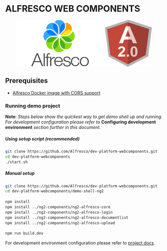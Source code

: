 # ALFRESCO WEB COMPONENTS

<p align="center">
  <img title="alfresco" alt='alfresco' src='assets/alfresco.png'  width="280px" height="150px"></img>
  <img title="angular2" alt='angular2' src='assets/angular2.png'  width="150px" height="150px"></img>
</p>

## Prerequisites

- [Alfresco Docker image with CORS support](https://github.com/wabson/alfresco-docker-cors)

### Running demo project

**Note**: *Steps below show the quickest way to get demo shell up and running.
For development configuration please refer to* **Configuring development environment**
*section further in this document.*

##### Using setup script (recommended)

```sh
git clone https://github.com/Alfresco/dev-platform-webcomponents.git
cd dev-platform-webcomponents
./start.sh
```

##### Manual setup

```sh
git clone https://github.com/Alfresco/dev-platform-webcomponents.git
cd dev-platform-webcomponents/demo-shell-ng2

npm install
npm install ../ng2-components/ng2-alfresco-core
npm install ../ng2-components/ng2-alfresco-login
npm install ../ng2-components/ng2-alfresco-documentlist
npm install ../ng2-components/ng2-alfresco-upload

npm run build.dev
```

For development environment configuration please refer to [project docs](demo-shell-ng2/README.md).
